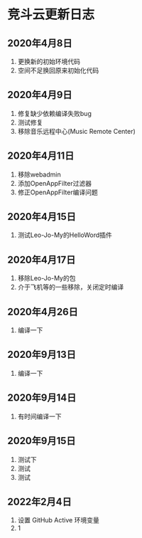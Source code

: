 # 竞斗云更新日志

## 2020年4月8日

1. 更换新的初始环境代码
2. 空间不足换回原来初始化代码

## 2020年4月9日

1. 修复缺少依赖编译失败bug
2. 测试修复
3. 移除音乐远程中心(Music Remote Center)

## 2020年4月11日

1. 移除webadmin
2. 添加OpenAppFilter过滤器
3. 修正OpenAppFilter编译问题

## 2020年4月15日

1. 测试Leo-Jo-My的HelloWord插件

## 2020年4月17日

1. 移除Leo-Jo-My的包
2. 介于飞机等的一些移除，关闭定时编译

## 2020年4月26日

1. 编译一下

## 2020年9月13日

1. 编译一下

## 2020年9月14日

1. 有时间编译一下

## 2020年9月15日

1. 测试下
2. 测试
3. 测试

## 2022年2月4日

1. 设置 GitHub Active 环境变量
2. 1

